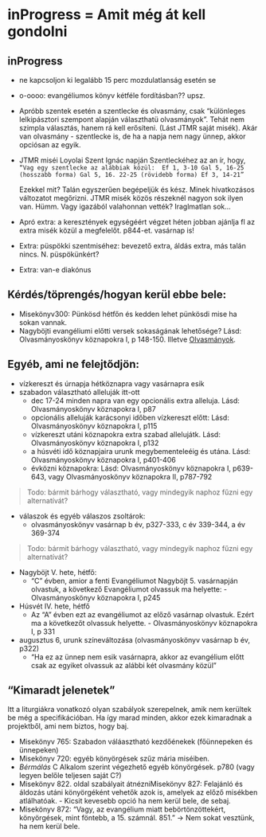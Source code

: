 # inProgress = Amit még át kell gondolni



## inProgress

- ne kapcsoljon ki legalább 15 perc mozdulatlanság esetén se

- o-oooo: evangéliumos könyv kétféle fordításban?? upsz.

- Apróbb szentek esetén a szentlecke és olvasmány, csak “különleges lelkipásztori szempont alapján választhatü olvasmányok”. Tehát nem szimpla választás, hanem rá kell erősíteni. (Lást JTMR saját misék). Akár van olvasmány - szentlecke is, de ha a napja nem nagy ünnep, akkor opciósan az egyik.

- JTMR miséi Loyolai Szent Ignác napján Szentleckéhez az an ír, hogy, `“Vag egy szentlecke az alábbiak közül: 
  Ef 1, 3-10
  Gal 5, 16-25 (hosszabb forma)
  Gal 5, 16. 22-25 (rövidebb forma)
  Ef 3, 14-21” `

  Ezekkel mit? Talán egyszerűen begépeljük és kész. Minek hivatkozásos változatot megőrizni. JTMR misék közös részeknél nagyon sok ilyen van. Hümm. Vagy igazából valahonnan vették? Iraglmatlan sok...

- Apró extra: a keresztények egységéért végzet héten jobban ajánlja fl az extra misék közül a megfelelőt. p844-et. vasárnap is!

- Extra: püspökki szentmiséhez: bevezető extra, áldás extra, más talán nincs. N. püspökünkért?

- Extra: van-e diakónus

## Kérdés/töprengés/hogyan kerül ebbe bele:

- Misekönyv300: Pünkösd hétfőn és kedden lehet pünkösdi mise ha sokan vannak.
- Nagyböjti evangéliumi előtti versek sokaságának lehetősége? Lásd: Olvasmányoskönyv köznapokra I, p 148-150. Illetve [Olvasmányok](https://docs.google.com/document/d/1yxp0r2gVRcalQ8xiSsZ1fPsDkON7amSRdyOulyMM_Rg/edit?ts=606cc879#heading=h.gkajf8a8b7vr).

## Egyéb, ami ne felejtődjön:

- vízkereszt és úrnapja hétköznapra vagy vasárnapra esik
- szabadon választható alleluják itt-ott
  - dec 17-24 minden napra van egy opcionális extra alleluja. Lásd: Olvasmányoskönyv köznapokra I, p87
  - opcionális alleluják karácsonyi időben vízkereszt előtt: Lásd: Olvasmányoskönyv köznapokra I, p115
  - vízkereszt utáni köznapokra extra szabad allelujátk. Lásd: Olvasmányoskönyv köznapokra I, p132
  - a húsvéti idő köznapjaira urunk megybementeleéig és utána. Lásd: Olvasmányoskönyv köznapokra I, p401-406 
  - évközni köznapokra: Lásd: Olvasmányoskönyv köznapokra I, p639-643, vagy Olvasmányoskönyv köznapokra II, p787-792

> Todo: bármit bárhogy választható, vagy mindegyik naphoz fűzni egy alternatívát?

- válaszok és egyéb válaszos zsoltárok:
  - olvasmányoskönyv vasárnap b év, p327-333, c év 339-344, a év 369-374

> Todo: bármit bárhogy választható, vagy mindegyik naphoz fűzni egy alternatívát?

- Nagyböjt V. hete, hétfő:
  - “C” évben, amior a fenti Evangéliumot Nagyböjt 5. vasárnapján olvastuk, a következő Evangéliumot olvassuk ma helyette: - Olvasmányoskönyv köznapokra I, p245
- Húsvét IV. hete, hétfő
  - Az “A” évben ezt az evangéliumot az előző vasárnap olvastuk. Ezért ma a következőt olvassuk helyette. - Olvasmányoskönyv köznapokra I, p 331
- augusztus 6, urunk színeváltozása (olvasmányoskönyv vasárnap b év, p322)
  - “Ha ez az ünnep nem esik vasárnapra, akkor az evangélium előtt csak az egyiket olvassuk az alábbi két olvasmány közül”

## “Kimaradt jelenetek”

Itt a liturgiákra vonatkozó olyan szabályok szerepelnek, amik nem kerültek be még a specifikációban. Ha így marad minden, akkor ezek kimaradnak a projektből, ami nem biztos, hogy baj.

- Misekönyv 765: Szabadon váláasztható kezdőénekek (főünnepeken és ünnepeken)
- Misekönyv 720: egyéb könyörgések szűz mária miséiben.
- *Bérmálás* C Alkalom szerint végezhető egyéb könyörgések. p780 (vagy legyen belőle teljesen saját C?)
- Misekönyv 822. oldal szabályait átnézniMisekönyv 827: Felajánló és áldozás utáni könyörgéként vehetők azok is, amelyek az előző misékben atlálhatóak. - Kicsit kevesebb opció ha nem kerül bele, de sebaj.
- Misekönyv 872: “Vagy, az evangélium miatt bebörtönzöttekért, könyörgések, mint föntebb, a 15. számnál. 851.” -> Nem sokat vesztünk, ha nem kerül bele.

